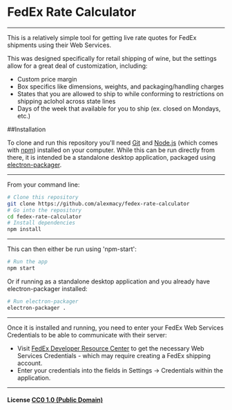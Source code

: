 # FedEx Rate Calculator

----
This is a relatively simple tool for getting live rate quotes for FedEx shipments using their Web Services.

This was designed specifically for retail shipping of wine, but the settings allow for a great deal of customization, including:
  - Custom price margin
  - Box specifics like dimensions, weights, and packaging/handling charges
  - States that you are allowed to ship to while conforming to restrictions on shipping aclohol across state lines
  - Days of the week that available for you to ship (ex. closed on Mondays, etc.)


##Installation

To clone and run this repository you'll need [Git](https://git-scm.com) and [Node.js](https://nodejs.org/en/download/) (which comes with [npm](http://npmjs.com)) installed on your computer. While this can be run directly from there, it is intended be a standalone desktop application, packaged using [electron-packager](https://www.npmjs.com/package/electron-packager).

----
From your command line:

```bash
# Clone this repository
git clone https://github.com/alexmacy/fedex-rate-calculator
# Go into the repository
cd fedex-rate-calculator
# Install dependencies
npm install
```
----
This can then either be run using 'npm-start':

```bash
# Run the app
npm start
```

Or if running as a standalone desktop application and you already have electron-packager installed:

```bash
# Run electron-packager
electron-packager .
```
----
Once it is installed and running, you need to enter your FedEx Web Services Credentials to be able to communicate with their server:

- Visit [FedEx Developer Resource Center](http://www.fedex.com/us/developer/web-services/index.html) to get the necessary Web Services Credentials - which may require creating a FedEx shipping account.
- Enter your credentials into the fields in Settings -> Credentials within the application.

----

#### License [CC0 1.0 (Public Domain)](LICENSE.md)
